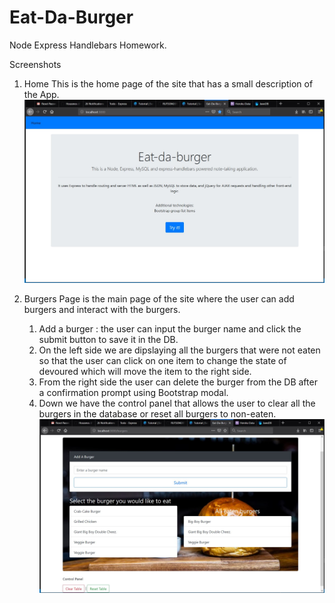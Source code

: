 # Eat-Da-Burger
Node Express Handlebars Homework.

Screenshots
1. Home
   This is the home page of the site that has a small description of the App. 
   ![Image 1](/home.JPG)

2. Burgers Page is the main page of the site where the user can add burgers and interact with the burgers.
   1. Add a burger : the user can input the burger name and click the submit button to save it in the DB.
   2. On the left side we are dipslaying all the burgers that were not eaten so that the user can click on one item to change the state of devoured which will move the item to the right side.
   3. From the right side the user can delete the burger from the DB after a confirmation prompt using Bootstrap modal.
   4. Down we have the control panel that allows the user to clear all the burgers in the database or reset all burgers to non-eaten.
   ![Image 1](/burgersPage.JPG)
